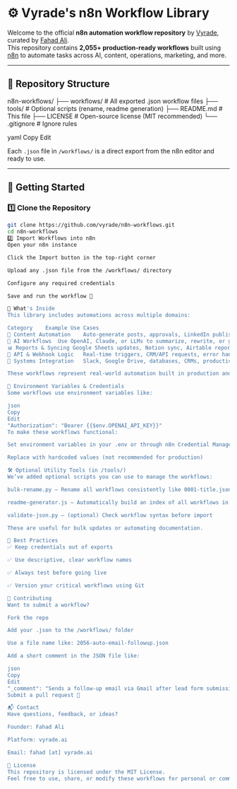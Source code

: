 # ⚙️ Vyrade's n8n Workflow Library

Welcome to the official **n8n automation workflow repository** by [Vyrade](https://vyrade.ai), curated by [Fahad Ali](https://github.com/fahad-ali).  
This repository contains **2,055+ production-ready workflows** built using [n8n](https://n8n.io) to automate tasks across AI, content, operations, marketing, and more.

---

## 📁 Repository Structure

n8n-workflows/
├── workflows/ # All exported .json workflow files
├── tools/ # Optional scripts (rename, readme generation)
├── README.md # This file
├── LICENSE # Open-source license (MIT recommended)
└── .gitignore # Ignore rules

yaml
Copy
Edit

Each `.json` file in `/workflows/` is a direct export from the n8n editor and ready to use.

---

## 🚀 Getting Started

### 1️⃣ Clone the Repository

```bash
git clone https://github.com/vyrade/n8n-workflows.git
cd n8n-workflows
2️⃣ Import Workflows into n8n
Open your n8n instance

Click the Import button in the top-right corner

Upload any .json file from the /workflows/ directory

Configure any required credentials

Save and run the workflow 🚀

🧠 What's Inside
This library includes automations across multiple domains:

Category	Example Use Cases
🔁 Content Automation	Auto-generate posts, approvals, LinkedIn publishing via Buffer
🤖 AI Workflows	Use OpenAI, Claude, or LLMs to summarize, rewrite, or generate text
📊 Reports & Syncing	Google Sheets updates, Notion sync, Airtable reports
📡 API & Webhook Logic	Real-time triggers, CRM/API requests, error handling logic
🧩 Systems Integration	Slack, Google Drive, databases, CRMs, productivity tools

These workflows represent real-world automation built in production and refined over time.

🔐 Environment Variables & Credentials
Some workflows use environment variables like:

json
Copy
Edit
"Authorization": "Bearer {{$env.OPENAI_API_KEY}}"
To make these workflows functional:

Set environment variables in your .env or through n8n Credential Manager

Replace with hardcoded values (not recommended for production)

🛠 Optional Utility Tools (in /tools/)
We’ve added optional scripts you can use to manage the workflows:

bulk-rename.py – Rename all workflows consistently like 0001-title.json

readme-generator.js – Automatically build an index of all workflows in markdown

validate-json.py – (optional) Check workflow syntax before import

These are useful for bulk updates or automating documentation.

📌 Best Practices
✅ Keep credentials out of exports

✅ Use descriptive, clear workflow names

✅ Always test before going live

✅ Version your critical workflows using Git

🙌 Contributing
Want to submit a workflow?

Fork the repo

Add your .json to the /workflows/ folder

Use a file name like: 2056-auto-email-followup.json

Add a short comment in the JSON file like:

json
Copy
Edit
"_comment": "Sends a follow-up email via Gmail after lead form submission"
Submit a pull request 🚀

📬 Contact
Have questions, feedback, or ideas?

Founder: Fahad Ali

Platform: vyrade.ai

Email: fahad [at] vyrade.ai

🧾 License
This repository is licensed under the MIT License.
Feel free to use, share, or modify these workflows for personal or commercial use.